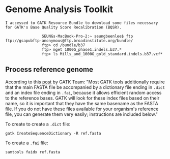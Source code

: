 # Genome Analysis Toolkit

```
I accessed to GATK Resource Bundle to download some files necessary for GATK's Base Quality Score Recalibration (BQSR).

				SEUNGs-MacBook-Pro-2:~ seungbeenlee$ ftp ftp://gsapubftp-anonymous@ftp.broadinstitute.org/bundle/
				ftp> cd /bundle/b37
				ftp> mget 1000G_phase1.indels.b37.*
				ftp> ls Mills_and_1000G_gold_standard.indels.b37.vcf*
```

## Process reference genome <a name="Process-reference-genome"></a>

According to this [post](https://gatk.broadinstitute.org/hc/en-us/articles/360035531652-FASTA-Reference-genome-format) by GATK Team: "Most GATK tools additionally require that the main FASTA file be accompanied by a dictionary file ending in `.dict` and an index file ending in `.fai`, because it allows efficient random access to the reference bases. GATK will look for these index files based on their name, so it is important that they have the same basename as the FASTA file. If you do not have these files available for your organism's reference file, you can generate them very easily; instructions are included below."

To create to create a `.dict` file:

```
gatk CreateSequenceDictionary -R ref.fasta
```

To create a `.fai` file:

```
samtools faidx ref.fasta
```
